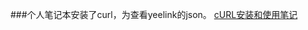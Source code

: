 ###个人笔记本安装了curl，为查看yeelink的json。
[cURL安装和使用笔记](http://blog.csdn.net/xukai871105/article/details/9323761)


